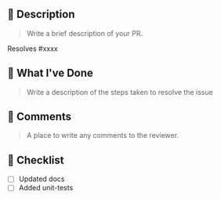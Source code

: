 ## 📒 Description

> Write a brief description of your PR.


Resolves #xxxx

## 🔗 What I've Done

> Write a description of the steps taken to resolve the issue


## 💬 Comments

> A place to write any comments to the reviewer.
>

## 🛫 Checklist

- [ ] Updated docs
- [ ] Added unit-tests
